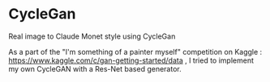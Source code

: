 # CycleGan
Real image to Claude Monet style using CycleGan

As a part of the "I'm something of a painter myself" competition on Kaggle : https://www.kaggle.com/c/gan-getting-started/data , I tried to implement my own CycleGAN with a Res-Net based generator.
